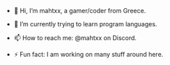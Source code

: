 - 👋 Hi, I’m mahtxx, a gamer/coder from Greece.
  
- 🌱 I’m currently trying to learn program languages.
  
- 📫 How to reach me: @mahtxx on Discord.
  
- ⚡ Fun fact: I am working on many stuff around here.
